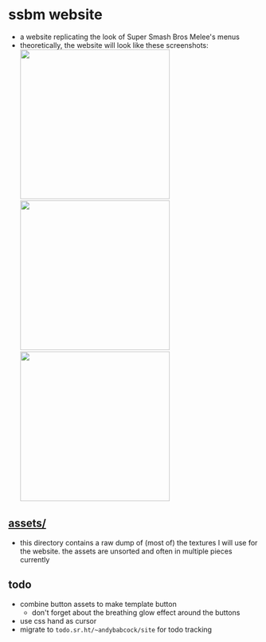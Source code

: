 # ssbm website

- a website replicating the look of Super Smash Bros Melee's menus
- theoretically, the website will look like these screenshots:
  <img width="300px" src="https://git.sr.ht/~andybabcock/ssbmWebsite/blob/master/assets/screenshots/titleScreen.webp"></img>
  <img width="300px" src="https://git.sr.ht/~andybabcock/ssbmWebsite/blob/master/assets/screenshots/mainMenu.webp"></img>
  <img width="300px" src="https://git.sr.ht/~andybabcock/ssbmWebsite/blob/master/assets/screenshots/SpecialMeleeMenu.webp"></img>

## [assets/](./assets/)

- this directory contains a raw dump of (most of) the textures I will use for the website. the assets are unsorted and often in multiple pieces currently

## todo

- combine button assets to make template button
  - don't forget about the breathing glow effect around the buttons
- use css hand as cursor
- migrate to `todo.sr.ht/~andybabcock/site` for todo tracking
